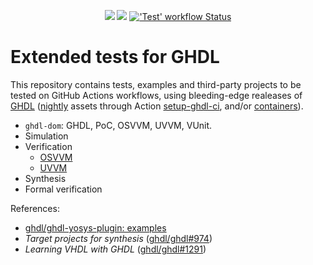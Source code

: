 
<p align="center">
  <a title="Documentation" href="https://ghdl.github.io/extended-tests"><img src="https://img.shields.io/website.svg?label=ghdl.github.io%2Fextended-tests&longCache=true&style=flat-square&url=http%3A%2F%2Fghdl.github.io%2Fextended-tests%2Findex.html&logo=GitHub"></a><!--
  -->
  <a title="Join the chat at https://gitter.im/ghdl1/Lobby" href="https://gitter.im/ghdl1/Lobby?utm_source=badge&utm_medium=badge&utm_campaign=pr-badge&utm_content=badge"><img src="https://img.shields.io/badge/Chat-on%20gitter-4db797.svg?longCache=true&style=flat-square&logo=gitter&logoColor=e8ecef"></a><!--
  -->
  <a title="'Test' workflow Status" href="https://github.com/ghdl/extended-tests/actions/workflows/Test.yml"><img alt="'Test' workflow Status" src="https://img.shields.io/github/actions/workflow/status/ghdl/extended-tests/Test.yml?branch=main&longCache=true&style=flat-square&label=Test&logo=GitHubActions&logoColor=fff"></a><!--
  -->
</p>

# Extended tests for GHDL

This repository contains tests, examples and third-party projects to be tested on GitHub Actions workflows, using bleeding-edge realeases of [GHDL](https://github.com/ghdl/ghdl) ([nightly](https://github.com/ghdl/ghdl/releases/tag/nightly) assets through Action [setup-ghdl-ci](https://github.com/ghdl/setup-ghdl-ci), and/or [containers](https://github.com/ghdl/docker)).

- `ghdl-dom`: GHDL, PoC, OSVVM, UVVM, VUnit.
- Simulation
- Verification
  - [OSVVM](https://osvvm.org/)
  - [UVVM](https://uvvm.org/)
- Synthesis
- Formal verification

References:

- [ghdl/ghdl-yosys-plugin: examples](https://github.com/ghdl/ghdl-yosys-plugin/tree/master/examples)
- *Target projects for synthesis* ([ghdl/ghdl#974](https://github.com/ghdl/ghdl/issues/974))
- *Learning VHDL with GHDL* ([ghdl/ghdl#1291](https://github.com/ghdl/ghdl/issues/1291))
